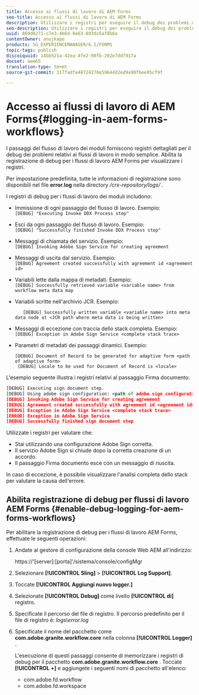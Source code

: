 ```yaml
---
title: Accesso ai flussi di lavoro di AEM Forms
seo-title: Accesso ai flussi di lavoro di AEM Forms
description: Utilizzare i registri per eseguire il debug dei problemi del flusso di lavoro di AEM Forms.
seo-description: Utilizzare i registri per eseguire il debug dei problemi del flusso di lavoro di AEM Forms.
uuid: 869d0271-c7e3-4b6d-8e63-893dc6af8b8a
contentOwner: anujkapo
products: SG_EXPERIENCEMANAGER/6.5/FORMS
topic-tags: publish
discoiquuid: 14bb521a-42ea-4fe2-90fb-202e7ddf917a
docset: aem65
translation-type: tm+mt
source-git-commit: 317fadfe48724270e59644d2ed9a90fbee95cf9f

---
```



# Accesso ai flussi di lavoro di AEM Forms{#logging-in-aem-forms-workflows}

I passaggi del flusso di lavoro dei moduli forniscono registri dettagliati per il debug dei problemi relativi ai flussi di lavoro in modo semplice. Abilita la registrazione di debug per i flussi di lavoro AEM Forms per visualizzare i registri.

Per impostazione predefinita, tutte le informazioni di registrazione sono disponibili nel file **error.log** nella directory */crx-repository/logs/* .

I registri di debug per i flussi di lavoro dei moduli includono:

* Immissione di ogni passaggio del flusso di lavoro. Esempio:\
   `[DEBUG] "Executing Invoke DDX Process step"`

* Esci da ogni passaggio del flusso di lavoro. Esempio:\
   `[DEBUG] "Successfully finished Invoke DDX Process step"`

* Messaggi di chiamata del servizio. Esempio:\
   `[DEBUG] Invoking Adobe Sign Service for creating agreement`

* Messaggi di uscita dal servizio. Esempio:\
   `[DEBUG] Agreement created successfully with agreement id <agreement id>`

* Variabili lette dalla mappa di metadati. Esempio:\
   `[DEBUG] Successfully retrieved variable <variable name> from workflow meta data map`

* Variabili scritte nell&#39;archivio JCR. Esempio:

   ```
      [DEBUG] Successfully written variable <variable name> into meta data node at <JCR path where meta data is being written>
   ```

* Messaggi di eccezione con traccia dello stack completa. Esempio:\
   `[DEBUG] Exception in Adobe Sign Service <complete stack trace>`

* Parametri di metadati dei passaggi dinamici. Esempio:

   ```
   [DEBUG] Document of Record to be generated for adaptive form <path of adaptive form>
    [DEBUG] Locale to be used for Document of Record is <locale>
   ```

L&#39;esempio seguente illustra i registri relativi al passaggio Firma documento:

```xml
[DEBUG] Executing sign document step.
[DEBUG] Using adobe sign configuration: <path of adobe sign configuration>
[DEBUG] Invoking Adobe Sign Service for creating agreement
[DEBUG] Agreement created successfully with agreement id <agreement id>
[DEBUG] Exception in Adobe Sign Service <complete stack trace>
[ERROR] Exception in Adobe Sign Service
[DEBUG] Successfully finished sign document step
```

Utilizzate i registri per valutare che:

* Stai utilizzando una configurazione Adobe Sign corretta.
* Il servizio Adobe Sign si chiude dopo la corretta creazione di un accordo.
* Il passaggio Firma documento esce con un messaggio di riuscita.

In caso di eccezione, è possibile visualizzare l&#39;analisi completa dello stack per valutare la causa dell&#39;errore.

## Abilita registrazione di debug per flussi di lavoro AEM Forms {#enable-debug-logging-for-aem-forms-workflows}

Per abilitare la registrazione di debug per i flussi di lavoro AEM Forms, effettuate le seguenti operazioni:

1. Andate al gestore di configurazione della console Web AEM all&#39;indirizzo:

   https://&#39;[server]:[porta]&#39;/sistema/console/configMgr

1. Selezionare **[!UICONTROL Sling]** > **[!UICONTROL Log Support]**.
1. Toccate **[!UICONTROL Aggiungi nuovo logger.]**
1. Selezionate **[!UICONTROL Debug]** come livello **[!UICONTROL di]** registro.
1. Specificate il percorso del file di registro. Il percorso predefinito per il file di registro è: *logs\error.log*
1. Specificate il nome del pacchetto come **com.adobe.granite.workflow.core** nella colonna **[!UICONTROL Logger]** .

   L&#39;esecuzione di questi passaggi consente di memorizzare i registri di debug per il pacchetto **com.adobe.granite.workflow.core** . Toccate **[!UICONTROL +]** e aggiungete i seguenti nomi di pacchetto all&#39;elenco:

   * com.adobe.fd.workflow
   * com.adobe.fd.workspace

